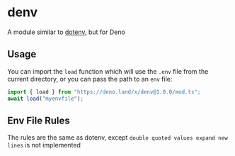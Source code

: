 # denv
A module similar to [dotenv](https://github.com/motdotla/dotenv), but for Deno

## Usage
You can import the `load` function which will use the `.env` file from the current directory, or you can pass the path to an `env` file:
```ts
import { load } from "https://deno.land/x/denv@1.0.0/mod.ts";
await load("myenvfile");
```

## Env File Rules
The rules are the same as dotenv, except `double quoted values expand new lines` is not implemented 
